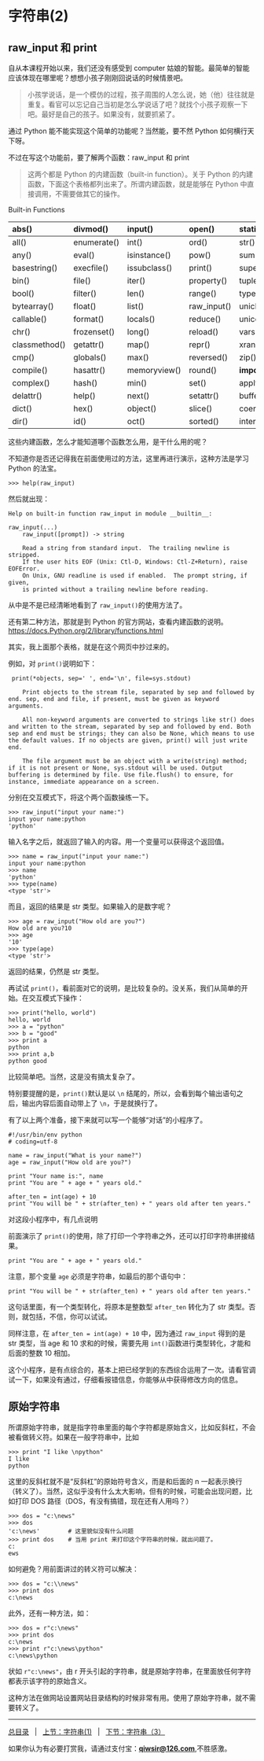 # 字符串(2)

## raw_input 和 print

自从本课程开始以来，我们还没有感受到 computer 姑娘的智能。最简单的智能应该体现在哪里呢？想想小孩子刚刚回说话的时候情景吧。

>小孩学说话，是一个模仿的过程，孩子周围的人怎么说，她（他）往往就是重复。看官可以忘记自己当初是怎么学说话了吧？就找个小孩子观察一下吧。最好是自己的孩子。如果没有，就要抓紧了。

通过 Python 能不能实现这个简单的功能呢？当然能，要不然 Python 如何横行天下呀。

不过在写这个功能前，要了解两个函数：raw_input 和 print

>这两个都是 Python 的内建函数（built-in function）。关于 Python 的内建函数，下面这个表格都列出来了。所谓内建函数，就是能够在 Python 中直接调用，不需要做其它的操作。

Built-in Functions

|abs() |	divmod() |	input()| 	open()| 	staticmethod()|
|:-----|:------------|:--------|:---------|:------------------|
|all() |	enumerate() |	int() |	ord() |	str()|
|any() |	eval() |	isinstance()| 	pow()| 	sum()|
|basestring() |	execfile() |	issubclass() |	print() |	super()|
|bin() |	file() |	iter()| 	property()| 	tuple()|
|bool() |	filter() |	len() |	range() |	type()|
|bytearray() |	float()| 	list() |	raw_input()| 	unichr()|
|callable() |	format() |	locals() |	reduce() |	unicode()|
|chr() |	frozenset() |	long() |	reload() |	vars()|
|classmethod()| 	getattr()| 	map() |	repr() |	xrange()|
|cmp() |	globals()| 	max()| 	reversed()| 	zip()|
|compile() 	|hasattr() |	memoryview()| 	round() |	__import__()|
|complex() 	|hash() |	min()| 	set() |	apply()|
|delattr() 	|help()| 	next()| 	setattr()| 	buffer()|
|dict() |	hex() 	|object() 	|slice() |	coerce()|
|dir() |	id() 	|oct() 	|sorted() 	|intern()|

这些内建函数，怎么才能知道哪个函数怎么用，是干什么用的呢？

不知道你是否还记得我在前面使用过的方法，这里再进行演示，这种方法是学习 Python 的法宝。

    >>> help(raw_input)
	
然后就出现：

	Help on built-in function raw_input in module __builtin__:

    raw_input(...)
        raw_input([prompt]) -> string
    
        Read a string from standard input.  The trailing newline is stripped.
        If the user hits EOF (Unix: Ctl-D, Windows: Ctl-Z+Return), raise EOFError.
        On Unix, GNU readline is used if enabled.  The prompt string, if given,
        is printed without a trailing newline before reading.

从中是不是已经清晰地看到了 `raw_input()`的使用方法了。

还有第二种方法，那就是到 Python 的官方网站，查看内建函数的说明。<https://docs.Python.org/2/library/functions.html>

其实，我上面那个表格，就是在这个网页中抄过来的。

例如，对 `print()`说明如下：

     print(*objects, sep=' ', end='\n', file=sys.stdout)

        Print objects to the stream file, separated by sep and followed by end. sep, end and file, if present, must be given as keyword arguments.

        All non-keyword arguments are converted to strings like str() does and written to the stream, separated by sep and followed by end. Both sep and end must be strings; they can also be None, which means to use the default values. If no objects are given, print() will just write end.

        The file argument must be an object with a write(string) method; if it is not present or None, sys.stdout will be used. Output buffering is determined by file. Use file.flush() to ensure, for instance, immediate appearance on a screen.
		
分别在交互模式下，将这个两个函数操练一下。

    >>> raw_input("input your name:")
    input your name:python
    'python'
	
输入名字之后，就返回了输入的内容。用一个变量可以获得这个返回值。

    >>> name = raw_input("input your name:")
    input your name:python
    >>> name
    'python'
    >>> type(name)
    <type 'str'>
	
而且，返回的结果是 str 类型。如果输入的是数字呢？

    >>> age = raw_input("How old are you?")
    How old are you?10
    >>> age
    '10'
    >>> type(age)
    <type 'str'>

返回的结果，仍然是 str 类型。

再试试 `print()`，看前面对它的说明，是比较复杂的。没关系，我们从简单的开始。在交互模式下操作：

    >>> print("hello, world")
    hello, world
    >>> a = "python"
    >>> b = "good"
    >>> print a
    python
    >>> print a,b
    python good

比较简单吧。当然，这是没有搞太复杂了。

特别要提醒的是，`print()`默认是以 `\n` 结尾的，所以，会看到每个输出语句之后，输出内容后面自动带上了 `\n`，于是就换行了。

有了以上两个准备，接下来就可以写一个能够“对话”的小程序了。

    #!/usr/bin/env python
    # coding=utf-8

    name = raw_input("What is your name?")
    age = raw_input("How old are you?")

    print "Your name is:", name
    print "You are " + age + " years old."

    after_ten = int(age) + 10
    print "You will be " + str(after_ten) + " years old after ten years."
	
对这段小程序中，有几点说明

前面演示了 `print()`的使用，除了打印一个字符串之外，还可以打印字符串拼接结果。

    print "You are " + age + " years old."
	
注意，那个变量 `age` 必须是字符串，如最后的那个语句中：

    print "You will be " + str(after_ten) + " years old after ten years."
	
这句话里面，有一个类型转化，将原本是整数型 `after_ten` 转化为了 str 类型。否则，就包括，不信，你可以试试。

同样注意，在 `after_ten = int(age) + 10` 中，因为通过 `raw_input` 得到的是 str 类型，当 age 和 10 求和的时候，需要先用 `int()`函数进行类型转化，才能和后面的整数 10 相加。

这个小程序，是有点综合的，基本上把已经学到的东西综合运用了一次。请看官调试一下，如果没有通过，仔细看报错信息，你能够从中获得修改方向的信息。

## 原始字符串

所谓原始字符串，就是指字符串里面的每个字符都是原始含义，比如反斜杠，不会被看做转义符。如果在一般字符串中，比如

    >>> print "I like \npython"
    I like 
    python

这里的反斜杠就不是“反斜杠”的原始符号含义，而是和后面的 n 一起表示换行（转义了）。当然，这似乎没有什么太大影响，但有的时候，可能会出现问题，比如打印 DOS 路径（DOS，有没有搞错，现在还有人用吗？）

    >>> dos = "c:\news"
    >>> dos
    'c:\news'        # 这里貌似没有什么问题
    >>> print dos    # 当用 print 来打印这个字符串的时候，就出问题了。
    c:
    ews

如何避免？用前面讲过的转义符可以解决：

    >>> dos = "c:\\news"
    >>> print dos
    c:\news

此外，还有一种方法，如：

    >>> dos = r"c:\news"
    >>> print dos
    c:\news
    >>> print r"c:\news\python"
    c:\news\python

状如 `r"c:\news"`，由 r 开头引起的字符串，就是原始字符串，在里面放任何字符都表示该字符的原始含义。

这种方法在做网站设置网站目录结构的时候非常有用。使用了原始字符串，就不需要转义了。

------

[总目录](./index.md)&nbsp;&nbsp;&nbsp;|&nbsp;&nbsp;&nbsp;[上节：字符串(1)](./106.md)&nbsp;&nbsp;&nbsp;|&nbsp;&nbsp;&nbsp;[下节：字符串（3）](./108.md)

如果你认为有必要打赏我，请通过支付宝：**qiwsir@126.com**,不胜感激。

